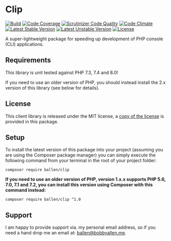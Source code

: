# Clip

[![Build](https://github.com/allebb/clip/workflows/build/badge.svg)](https://github.com/allebb/clip/actions)
[![Code Coverage](https://codecov.io/gh/allebb/clip/branch/master/graph/badge.svg)](https://codecov.io/gh/allebb/clip)
[![Scrutinizer Code Quality](https://scrutinizer-ci.com/g/allebb/clip/badges/quality-score.png?b=master)](https://scrutinizer-ci.com/g/allebb/clip/?branch=master)
[![Code Climate](https://codeclimate.com/github/allebb/clip/badges/gpa.svg)](https://codeclimate.com/github/allebb/clip)
[![Latest Stable Version](https://poser.pugx.org/ballen/clip/v/stable)](https://packagist.org/packages/ballen/cartographer)
[![Latest Unstable Version](https://poser.pugx.org/ballen/clip/v/unstable)](https://packagist.org/packages/ballen/clip)
[![License](https://poser.pugx.org/ballen/clip/license)](https://packagist.org/packages/ballen/clip)

A super-lightweight package for speeding up development of PHP console (CLI) applications.

Requirements
------------

This library is unit tested against PHP 7.3, 7.4 and 8.0!

If you need to use an older version of PHP, you should instead install the 2.x version of this library (see below for details).

License
-------

This client library is released under the MIT license, a [copy of the license](https://github.com/allebb/clip/blob/master/LICENSE) is provided in this package.

Setup
-----

To install the latest version of this package into your project (assuming you are using the Composer package manager) you can simply execute the following command from your terminal in the root of your project folder:

```composer require ballen/clip```

**If you need to use an older version of PHP, version 1.x.x supports PHP 5.6, 7.0, 7.1 and 7.2, you can install this version using Composer with this command instead:**

```shell
composer require ballen/clip ^1.0
```

Support
-------

I am happy to provide support via. my personal email address, so if you need a hand drop me an email at: [ballen@bobbyallen.me]().


